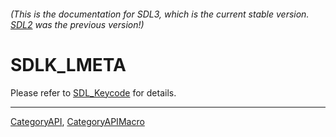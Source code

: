 ###### (This is the documentation for SDL3, which is the current stable version. [SDL2](https://wiki.libsdl.org/SDL2/) was the previous version!)
# SDLK_LMETA

Please refer to [SDL_Keycode](SDL_Keycode) for details.

----
[CategoryAPI](CategoryAPI), [CategoryAPIMacro](CategoryAPIMacro)

